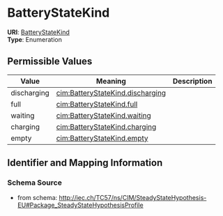 # BatteryStateKind



**URI**: [BatteryStateKind](BatteryStateKind)<br />
**Type**: Enumeration

## Permissible Values

| Value | Meaning | Description |
| --- | --- | --- |
| discharging | [cim:BatteryStateKind.discharging](http://iec.ch/TC57/CIM100#BatteryStateKind.discharging) |  |
| full | [cim:BatteryStateKind.full](http://iec.ch/TC57/CIM100#BatteryStateKind.full) |  |
| waiting | [cim:BatteryStateKind.waiting](http://iec.ch/TC57/CIM100#BatteryStateKind.waiting) |  |
| charging | [cim:BatteryStateKind.charging](http://iec.ch/TC57/CIM100#BatteryStateKind.charging) |  |
| empty | [cim:BatteryStateKind.empty](http://iec.ch/TC57/CIM100#BatteryStateKind.empty) |  |








## Identifier and Mapping Information







### Schema Source


* from schema: http://iec.ch/TC57/ns/CIM/SteadyStateHypothesis-EU#Package_SteadyStateHypothesisProfile




